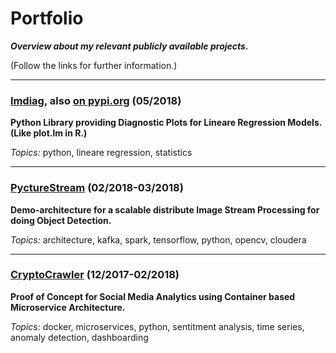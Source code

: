 # Portfolio

***Overview about my relevant publicly available projects.***

(Follow the links for further information.)


---

### [lmdiag](https://github.com/dynobo/lmdiag), also [on pypi.org](https://pypi.org/project/lmdiag/) (05/2018)
**Python Library providing Diagnostic Plots for Lineare Regression Models. (Like plot.lm in R.)**

*Topics:* python, lineare regression, statistics

---

### [PyctureStream](https://github.com/dynobo/PyctureStream) (02/2018-03/2018)
**Demo-architecture for a scalable distribute Image Stream Processing for doing Object Detection.**

*Topics:* architecture, kafka, spark, tensorflow, python, opencv, cloudera

---

### [CryptoCrawler](https://github.com/dynobo/CryptoCrawler) (12/2017-02/2018)
**Proof of Concept for Social Media Analytics using Container based Microservice Architecture.**

*Topics:* docker, microservices, python, sentitment analysis, time series, anomaly detection, dashboarding
